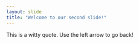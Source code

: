 ```yaml
---
layout: slide
title: "Welcome to our second slide!"
---
```

This is a witty quote. 
Use the left arrow to go back!
